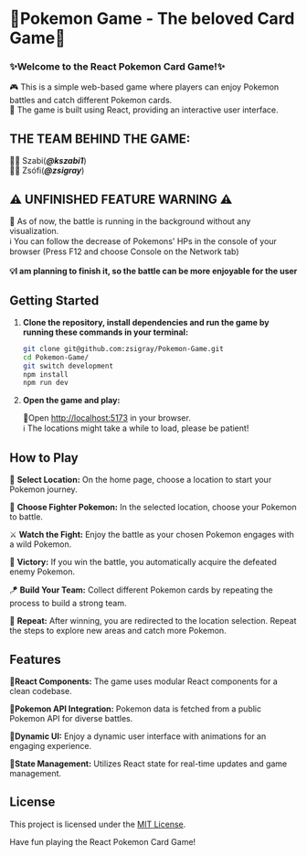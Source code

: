 # 👾Pokemon Game - The beloved Card Game👾

### ✨Welcome to the **React Pokemon Card Game!**✨ 

🎮 This is a simple web-based game where players can enjoy Pokemon battles and catch different Pokemon cards.<br> 
📱 The game is built using React, providing an interactive user interface.

## THE TEAM BEHIND THE GAME:
🧑‍💻 Szabi(***@kszabi1***)<br>
👩‍💻 Zsófi(***@zsigray***)

## ⚠️ UNFINISHED FEATURE WARNING ⚠️
🙁 As of now, the battle is running in the background without any visualization. <br>
 ℹ️ You can follow the decrease of Pokemons' HPs in the console of your browser (Press F12 and choose Console on the Network tab) <br><br>
**💡I am planning to finish it, so the battle can be more enjoyable for the user**


## Getting Started

1. **Clone the repository, install dependencies and run the game by running these commands in your terminal:**

   ```bash
   git clone git@github.com:zsigray/Pokemon-Game.git
   cd Pokemon-Game/
   git switch development
   npm install
   npm run dev
   ```

2. **Open the game and play:**

      🛜Open [http://localhost:5173](http://localhost:5173) in your browser. <br>
       ℹ️ The locations might take a while to load, please be patient!

## How to Play

🌄 **Select Location:**
   On the home page, choose a location to start your Pokemon journey.

🐉 **Choose Fighter Pokemon:**
   In the selected location, choose your Pokemon to battle.

⚔️ **Watch the Fight:**
   Enjoy the battle as your chosen Pokemon engages with a wild Pokemon.

🎉 **Victory:**
   If you win the battle, you automatically acquire the defeated enemy Pokemon.

🪁 **Build Your Team:**
   Collect different Pokemon cards by repeating the process to build a strong team.

🔁 **Repeat:**
    After winning, you are redirected to the location selection. Repeat the steps to explore new areas and catch more Pokemon.

## Features

🧩**React Components:**
  The game uses modular React components for a clean codebase.

🧩**Pokemon API Integration:**
  Pokemon data is fetched from a public Pokemon API for diverse battles.

🧩**Dynamic UI:**
  Enjoy a dynamic user interface with animations for an engaging experience.

🧩**State Management:**
  Utilizes React state for real-time updates and game management.

## License

This project is licensed under the [MIT License](LICENSE.md).

Have fun playing the React Pokemon Card Game!
